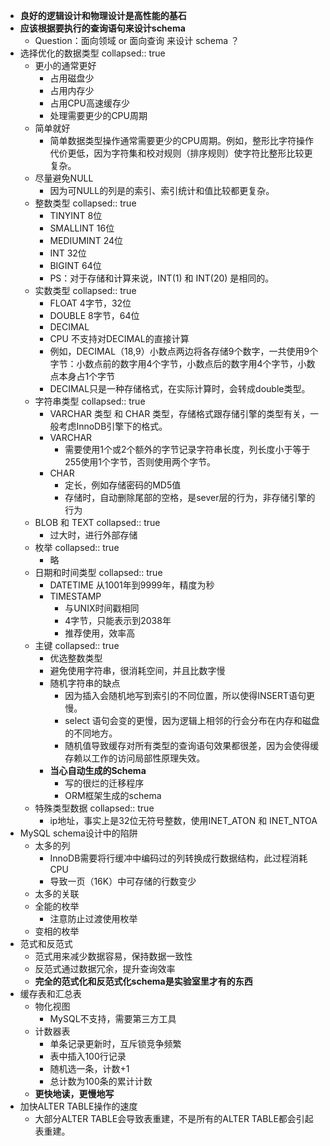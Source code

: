 - **良好的逻辑设计和物理设计是高性能的基石**
- **应该根据要执行的查询语句来设计schema**
	- Question：面向领域 or 面向查询 来设计 schema ？
- 选择优化的数据类型
  collapsed:: true
	- 更小的通常更好
		- 占用磁盘少
		- 占用内存少
		- 占用CPU高速缓存少
		- 处理需要更少的CPU周期
	- 简单就好
		- 简单数据类型操作通常需要更少的CPU周期。例如，整形比字符操作代价更低，因为字符集和校对规则（排序规则）使字符比整形比较更复杂。
	- 尽量避免NULL
		- 因为可NULL的列是的索引、索引统计和值比较都更复杂。
	- 整数类型
	  collapsed:: true
		- TINYINT 8位
		- SMALLINT 16位
		- MEDIUMINT 24位
		- INT 32位
		- BIGINT 64位
		- PS：对于存储和计算来说，INT(1) 和 INT(20) 是相同的。
	- 实数类型
	  collapsed:: true
		- FLOAT 4字节，32位
		- DOUBLE 8字节，64位
		- DECIMAL
		- CPU 不支持对DECIMAL的直接计算
		- 例如，DECIMAL（18,9）小数点两边将各存储9个数字，一共使用9个字节：小数点前的数字用4个字节，小数点后的数字用4个字节，小数点本身占1个字节
		- DECIMAL只是一种存储格式，在实际计算时，会转成double类型。
	- 字符串类型
	  collapsed:: true
		- VARCHAR 类型 和 CHAR 类型，存储格式跟存储引擎的类型有关，一般考虑InnoDB引擎下的格式。
		- VARCHAR
			- 需要使用1个或2个额外的字节记录字符串长度，列长度小于等于255使用1个字节，否则使用两个字节。
		- CHAR
			- 定长，例如存储密码的MD5值
			- 存储时，自动删除尾部的空格，是sever层的行为，非存储引擎的行为
	- BLOB 和 TEXT
	  collapsed:: true
		- 过大时，进行外部存储
	- 枚举
	  collapsed:: true
		- 略
	- 日期和时间类型
	  collapsed:: true
		- DATETIME 从1001年到9999年，精度为秒
		- TIMESTAMP
			- 与UNIX时间戳相同
			- 4字节，只能表示到2038年
			- 推荐使用，效率高
	- 主键
	  collapsed:: true
		- 优选整数类型
		- 避免使用字符串，很消耗空间，并且比数字慢
		- 随机字符串的缺点
			- 因为插入会随机地写到索引的不同位置，所以使得INSERT语句更慢。
			- select 语句会变的更慢，因为逻辑上相邻的行会分布在内存和磁盘的不同地方。
			- 随机值导致缓存对所有类型的查询语句效果都很差，因为会使得缓存赖以工作的访问局部性原理失效。
		- **当心自动生成的Schema**
			- 写的很烂的迁移程序
			- ORM框架生成的schema
	- 特殊类型数据
	  collapsed:: true
		- ip地址，事实上是32位无符号整数，使用INET_ATON 和 INET_NTOA
- MySQL schema设计中的陷阱
	- 太多的列
		- InnoDB需要将行缓冲中编码过的列转换成行数据结构，此过程消耗CPU
		- 导致一页（16K）中可存储的行数变少
	- 太多的关联
	- 全能的枚举
		- 注意防止过渡使用枚举
	- 变相的枚举
- 范式和反范式
	- 范式用来减少数据容易，保持数据一致性
	- 反范式通过数据冗余，提升查询效率
	- **完全的范式化和反范式化schema是实验室里才有的东西**
- 缓存表和汇总表
	- 物化视图
		- MySQL不支持，需要第三方工具
	- 计数器表
		- 单条记录更新时，互斥锁竞争频繁
		- 表中插入100行记录
		- 随机选一条，计数+1
		- 总计数为100条的累计计数
	- **更快地读，更慢地写**
- 加快ALTER TABLE操作的速度
	- 大部分ALTER TABLE会导致表重建，不是所有的ALTER TABLE都会引起表重建。
